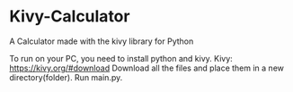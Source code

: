 # Kivy-Calculator
A Calculator made with the kivy library for Python

To run on your PC, you need to install python and kivy.
Kivy: https://kivy.org/#download
Download all the files and place them in a new directory(folder). Run main.py.
